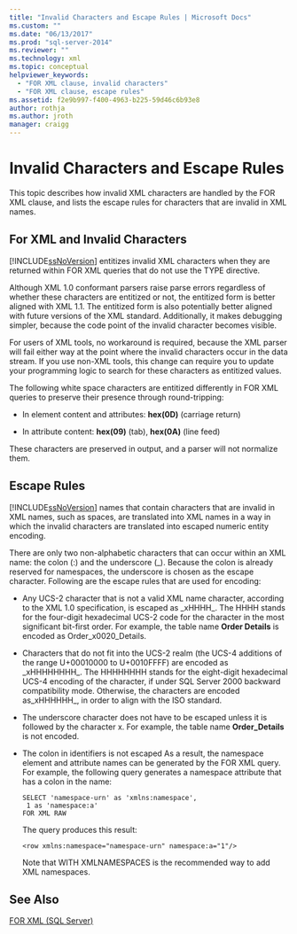 ```yaml
---
title: "Invalid Characters and Escape Rules | Microsoft Docs"
ms.custom: ""
ms.date: "06/13/2017"
ms.prod: "sql-server-2014"
ms.reviewer: ""
ms.technology: xml
ms.topic: conceptual
helpviewer_keywords: 
  - "FOR XML clause, invalid characters"
  - "FOR XML clause, escape rules"
ms.assetid: f2e9b997-f400-4963-b225-59d46c6b93e8
author: rothja
ms.author: jroth
manager: craigg
---
```

# Invalid Characters and Escape Rules
  This topic describes how invalid XML characters are handled by the FOR XML clause, and lists the escape rules for characters that are invalid in XML names.  
  
## For XML and Invalid Characters  
 [!INCLUDE[ssNoVersion](../../includes/ssnoversion-md.md)] entitizes invalid XML characters when they are returned within FOR XML queries that do not use the TYPE directive.  
  
 Although XML 1.0 conformant parsers raise parse errors regardless of whether these characters are entitized or not, the entitized form is better aligned with XML 1.1. The entitized form is also potentially better aligned with future versions of the XML standard. Additionally, it makes debugging simpler, because the code point of the invalid character becomes visible.  
  
 For users of XML tools, no workaround is required, because the XML parser will fail either way at the point where the invalid characters occur in the data stream. If you use non-XML tools, this change can require you to update your programming logic to search for these characters as entitized values.  
  
 The following white space characters are entitized differently in FOR XML queries to preserve their presence through round-tripping:  
  
-   In element content and attributes: **hex(0D)** (carriage return)  
  
-   In attribute content: **hex(09)** (tab), **hex(0A)** (line feed)  
  
 These characters are preserved in output, and a parser will not normalize them.  
  
## Escape Rules  
 [!INCLUDE[ssNoVersion](../../includes/ssnoversion-md.md)] names that contain characters that are invalid in XML names, such as spaces, are translated into XML names in a way in which the invalid characters are translated into escaped numeric entity encoding.  
  
 There are only two non-alphabetic characters that can occur within an XML name: the colon (:) and the underscore (_). Because the colon is already reserved for namespaces, the underscore is chosen as the escape character. Following are the escape rules that are used for encoding:  
  
-   Any UCS-2 character that is not a valid XML name character, according to the XML 1.0 specification, is escaped as _xHHHH\_. The HHHH stands for the four-digit hexadecimal UCS-2 code for the character in the most significant bit-first order. For example, the table name **Order Details** is encoded as Order_x0020_Details.  
  
-   Characters that do not fit into the UCS-2 realm (the UCS-4 additions of the range U+00010000 to U+0010FFFF) are encoded as _xHHHHHHHH\_. The HHHHHHHH stands for the eight-digit hexadecimal UCS-4 encoding of the character, if under SQL Server 2000 backward compatibility mode. Otherwise, the characters are encoded as_xHHHHHH\_, in order to align with the ISO standard.  
  
-   The underscore character does not have to be escaped unless it is followed by the character x. For example, the table name **Order_Details** is not encoded.  
  
-   The colon in identifiers is not escaped As a result, the namespace element and attribute names can be generated by the FOR XML query. For example, the following query generates a namespace attribute that has a colon in the name:  
  
    ```  
    SELECT 'namespace-urn' as 'xmlns:namespace',   
     1 as 'namespace:a'   
    FOR XML RAW  
    ```  
  
     The query produces this result:  
  
    ```  
    <row xmlns:namespace="namespace-urn" namespace:a="1"/>  
    ```  
  
     Note that WITH XMLNAMESPACES is the recommended way to add XML namespaces.  
  
## See Also  
 [FOR XML &#40;SQL Server&#41;](for-xml-sql-server.md)  
  
  
